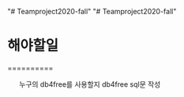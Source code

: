 "# Teamproject2020-fall" 
"# Teamproject2020-fall" 

# 해야할일
==========

<ol>
  누구의 db4free를 사용할지
  db4free sql문 작성  

